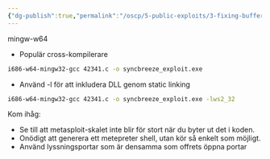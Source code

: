 ```yaml
---
{"dg-publish":true,"permalink":"/oscp/5-public-exploits/3-fixing-buffer-exploits/"}
---
```


mingw-w64
- Populär cross-kompilerare
```bash
i686-w64-mingw32-gcc 42341.c -o syncbreeze_exploit.exe
```
- Använd -l för att inkludera DLL genom static linking
```bash
i686-w64-mingw32-gcc 42341.c -o syncbreeze_exploit.exe -lws2_32
```

Kom ihåg:
- Se till att metasploit-skalet inte blir för stort när du byter ut det i koden.
- Onödigt att generera ett metepreter shell, utan kör så enkelt som möjligt.
- Använd lyssningsportar som är densamma som offrets öppna portar
